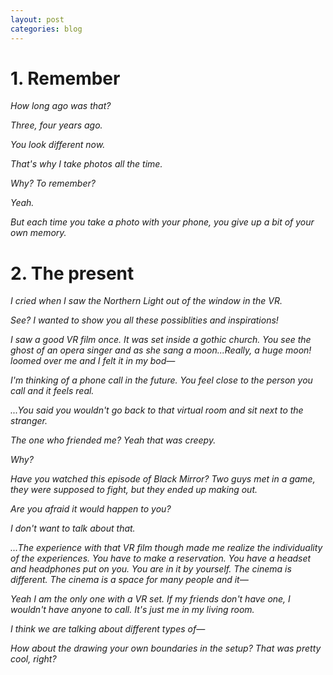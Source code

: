 ```yaml
---
layout: post
categories: blog
---
```


# 1. Remember

_How long ago was that?_ 

_Three, four years ago._

_You look different now._

_That's why I take photos all the time._

_Why? To remember?_

_Yeah._

_But each time you take a photo with your phone, you give up a bit of your own memory._ 

# 2. The present

_I cried when I saw the Northern Light out of the window in the VR._

_See? I wanted to show you all these possiblities and inspirations!_

_I saw a good VR film once. It was set inside a gothic church. You see the ghost of an opera singer and as she sang a moon...Really, a huge moon! loomed over me and I felt it in my bod—_

_I'm thinking of a phone call in the future. You feel close to the person you call and it feels real._

_...You said you wouldn't go back to that virtual room and sit next to the stranger._

_The one who friended me? Yeah that was creepy._

_Why?_

_Have you watched this episode of Black Mirror? Two guys met in a game, they were supposed to fight, but they ended up making out._

_Are you afraid it would happen to you?_

_I don't want to talk about that._

_...The experience with that VR film though made me realize the individuality of the experiences. You have to make a reservation. You have a headset and headphones put on you. You are in it by yourself. The cinema is different. The cinema is a space for many people and it—_

_Yeah I am the only one with a VR set. If my friends don't have one, I wouldn't have anyone to call. It's just me in my living room._

_I think we are talking about different types of—_

_How about the drawing your own boundaries in the setup? That was pretty cool, right?_